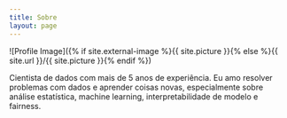 ```yaml
---
title: Sobre
layout: page
---
```

![Profile Image]({% if site.external-image %}{{ site.picture }}{% else %}{{ site.url }}/{{ site.picture }}{% endif %})

Cientista de dados com mais de 5 anos de experiência. Eu amo resolver problemas com dados e aprender coisas novas, especialmente sobre análise estatística, machine learning, interpretabilidade de modelo e fairness.

